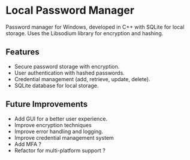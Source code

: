 # Local Password Manager

Password manager for Windows, developed in C++ with SQLite for local storage. Uses the Libsodium library for encryption and hashing.

## Features
- Secure password storage with encryption.
- User authentication with hashed passwords.
- Credential management (add, retrieve, update, delete).
- SQLite database for local storage.

## Future Improvements
- Add GUI for a better user experience.
- Improve encryption techniques
- Improve error handling and logging.
- Improve credential management system
- Add MFA ?
- Refactor for multi-platform support ?